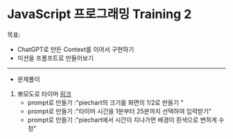 # JavaScript 프로그래밍 Training 2

목표:

  - ChatGPT로 만든 Context를 이어서 구현하기 
  - 미션을 프롬프트로 만들어보기   

----


- 문제풀이 

1. 뽀모도로 타이머
[링크](https://chat.openai.com/share/2b68dcd5-27e3-44e5-b610-88a0906220f4)
   + prompt로 만들기 :"piechart의 크기를 화면의 1/2로 만들기 " 
   + prompt로 만들기 :"타이머 시간을 1분부터 25분까지 선택하여 입력받기"  
   + prompt로 만들기 :"piechart에서 시간이 지나가면 배경이 흰색으로 변하게 수정"  
   
